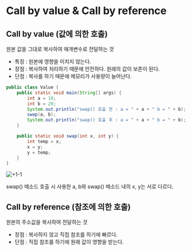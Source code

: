 # Call by value & Call by reference

## Call by value (값에 의한 호출)

원본 값을 그대로 복사하여 매개변수로 전달하는 것

- 특징 : 원본에 영향을 미치지 않는다.
- 장점 : 복사하여 처리하기 때문에 안전하다. 원래의 값이 보존이 된다.
- 단점 : 복사를 하기 때문에 메모리가 사용량이 늘어난다.

```java
public class Value {
    public static void main(String[] args) {
        int a = 10;
        int b = 20;
        System.out.println("swap() 호출 전 : a = " + a + " b = " + b);
        swap(a, b);
        System.out.println("swap() 호출 후 : a = " + a + " b = " + b);
    }

    public static void swap(int x, int y) {
        int temp = x;
        x = y;
        y = temp;
    }
}
```

![+1-1](https://user-images.githubusercontent.com/66400531/118060791-8cb15980-b3ce-11eb-9d57-d7d8222484c6.PNG)

swap() 메소드 호출 시 사용한 a, b와 swap() 메소드 내의 x, y는 서로 다르다.

## Call by reference (참조에 의한 호출)

원본의 주소값을 복사하여 전달하는 것

- 장점 : 복사하지 않고 직접 참조를 하기에 빠르다.
- 단점 : 직접 참조를 하기에 원래 값이 영향을 받는다.
